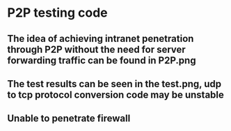 # P2P testing code
## The idea of achieving intranet penetration through P2P without the need for server forwarding traffic can be found in P2P.png
## The test results can be seen in the test.png, udp to tcp protocol conversion code may be unstable
## Unable to penetrate firewall